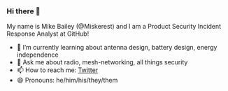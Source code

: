 ### Hi there 👋

My name is Mike Bailey (@Miskerest) and I am a Product Security Incident Response Analyst at GitHub!

- 🌱 I’m currently learning about antenna design, battery design, energy independence
- 💬 Ask me about radio, mesh-networking, all things security
- 📫 How to reach me: [Twitter](https://twitter.com/Miskerest)
- 😄 Pronouns: he/him/his/they/them
